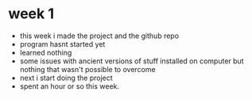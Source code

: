 # week 1

- this week i made the project and the github repo
- program hasnt started yet
- learned nothing
- some issues with ancient versions of stuff installed on computer but nothing that wasn't possible to overcome
- next i start doing the project
- spent an hour or so this week.